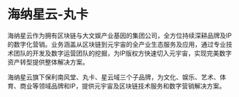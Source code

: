 # 

# 海纳星云-丸卡

海纳星云作为拥有区块链与大文娱产业基因的集团公司，全方位持续深耕品牌及IP的数字化营销。业务涵盖从区块链到元宇宙的全产业生态服务及应用，通过专业技术团队的开发及数字运营团队的挖掘，为IP版权方快速切入元宇宙，实现完美数字资产转型提供整体解决方案。

海纳星云旗下保利南风堂、丸卡、星云域三个子品牌，为文化、娱乐、艺术、体育、商业等领域品牌和IP，提供元宇宙及区块链技术服务和数字营销解决方案。

